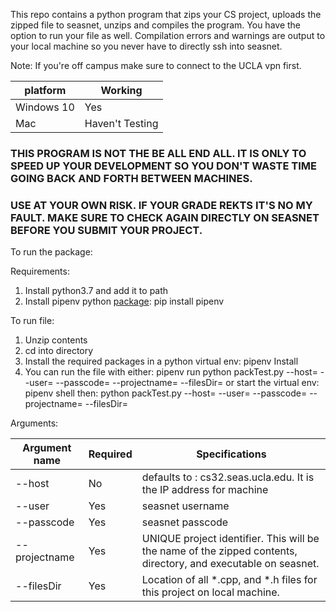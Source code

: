 
This repo contains a python program that zips your CS project, uploads the zipped file to seasnet, unzips and compiles the program. You have the
option to run your file as well. Compilation errors and warnings are output to your local machine so you never have to directly ssh into seasnet. 

Note: If you're off campus make sure to connect to the UCLA vpn first.

| platform | Working |
|----------|-------- |
|Windows 10| Yes     |
|Mac       | Haven't Testing|

### THIS PROGRAM IS NOT THE BE ALL END ALL. IT IS ONLY TO SPEED UP YOUR DEVELOPMENT SO YOU DON'T WASTE TIME GOING BACK AND FORTH BETWEEN MACHINES.
### USE AT YOUR OWN RISK. IF YOUR GRADE REKTS IT'S NO MY FAULT. MAKE SURE TO CHECK AGAIN DIRECTLY ON SEASNET BEFORE YOU SUBMIT YOUR PROJECT.

To run the package:


Requirements:
1) Install python3.7 and add it to path
2) Install pipenv python [package](https://pypi.org/project/pipenv/): pip install pipenv

To run file:
1) Unzip contents
2) cd into directory
3) Install the required packages in a python virtual env: pipenv Install
4) You can run the file with either:
    pipenv run python packTest.py --host=<hostname> --user=<username> --passcode=<passcode> --projectname=<projectname> --filesDir=<filesDir>
   or start the virtual env: 
    pipenv shell
   then:
    python packTest.py --host=<hostname> --user=<username> --passcode=<passcode> --projectname=<projectname> --filesDir=<filesDir>

Arguments:

|Argument name | Required | Specifications|
|--------------|----------|---------------|
|--host        | No       | defaults to : cs32.seas.ucla.edu. It is the IP address for machine |
|--user        | Yes      | seasnet username |
|--passcode    | Yes      | seasnet passcode |
|--projectname | Yes      | UNIQUE project identifier. This will be the name of the zipped contents, directory, and executable on seasnet. |
|--filesDir    | Yes      | Location of all *.cpp, and *.h files for this project on local machine. |

